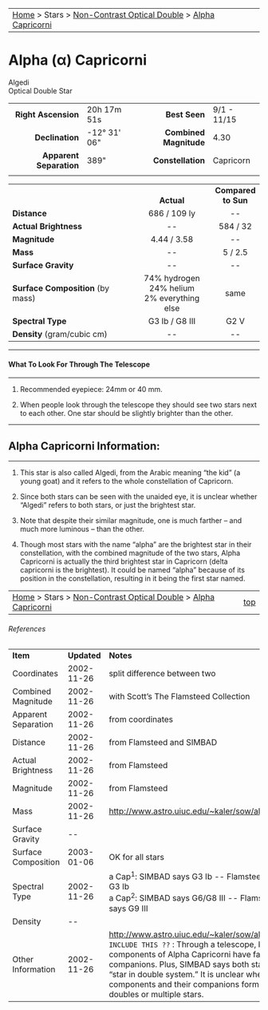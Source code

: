 |    |    |
|:---|---:|
|[Home](/notes/#object-notes) > Stars > [Non-Contrast Optical Double](../!non-contrast-optical-double-star-info) > [Alpha Capricorni](../alpha-capricorni)|  |

# Alpha (&alpha;) Capricorni
Algedi<br/>
Optical Double Star

|   |   |   |   |
|--:|:--|--:|:--|
|**Right Ascension**|20h 17m 51s|**Best Seen**| 9/1 - 11/15 |
|**Declination**|-12&deg; 31' 06"|**Combined Magnitude**| 4.30 |
|**Apparent Separation** | 389" |**Constellation**| Capricorn |
|   |   |   |   |


|   |   |   |
|---|:---:|:---:|
|   | <br/>**Actual**| **Compared<br/>to Sun** |
|**Distance** | 686 / 109 ly | -- |
|**Actual Brightness** | -- | 584 / 32 |
|**Magnitude** | 4.44 / 3.58 | -- |
|**Mass**	             | -- | 5 / 2.5 |
|**Surface Gravity**	 | -- | -- |
|**Surface Composition** (by mass) |74% hydrogen<br/>24% helium<br/>2% everything else| same |
|**Spectral Type**       | G3 Ib / G8 III | G2 V | 
|**Density** (gram/cubic cm) | -- | -- | 

---
#### What To Look For Through The Telescope
---

1.  Recommended eyepiece: 24mm or 40 mm.

1.  When people look through the telescope they should see two stars next to each other.  One star should be slightly brighter than the other.

---
## Alpha Capricorni Information:
---

1.  This star is also called Algedi, from the Arabic meaning “the kid” (a young goat) and it refers to the whole constellation of Capricorn.

1.  Since both stars can be seen with the unaided eye, it is unclear whether “Algedi” refers to both stars, or just the brightest star.
 
1.  Note that despite their similar magnitude, one is much farther – and much more luminous – than the other.

1.  Though most stars with the name “alpha” are the brightest star in their constellation, with the combined magnitude of the two stars, Alpha Capricorni is actually the third brightest star in Capricorn (delta capricorni is the brightest).  It could be named “alpha” because of its position in the constellation, resulting in it being the first star named.


|    |    |
|:---|---:|
|[Home](/notes/#object-notes) > Stars > [Non-Contrast Optical Double](../!non-contrast-optical-double-star-info) > [Alpha Capricorni](../alpha-capricorni)| [top](#alpha-capricorni)|

###### References

|   |   |   |
|---|---|---|
|**Item**|**Updated**|**Notes**| 
|Coordinates|2002-11-26|split difference between two|
|Combined Magnitude|2002-11-26|with Scott’s The Flamsteed Collection|
|Apparent Separation|2002-11-26|from coordinates|
|Distance|2002-11-26|from Flamsteed and SIMBAD|
|Actual Brightness|2002-11-26|from Flamsteed|
|Magnitude|2002-11-26|from Flamsteed|
|Mass|2002-11-26|<http://www.astro.uiuc.edu/~kaler/sow/algedi.html>|
|Surface Gravity| -- |   |
|Surface Composition|2003-01-06|OK for all stars|
|Spectral Type|2002-11-26|a Cap<sup>1</sup>: SIMBAD says G3 Ib -- Flamsteed says G3 Ib<br/>a Cap<sup>2</sup>:  SIMBAD says G6/G8 III -- Flamsteed says G9 III|
|Density| -- |   |
|Other Information|2002-11-26|<http://www.astro.uiuc.edu/~kaler/sow/algedi.html><br/>`INCLUDE THIS ??` :  Through a telescope, both components of Alpha Capricorni have faint companions.  Plus, SIMBAD says both stars are a “star in double system.”  It is unclear whether the components and their companions form optical doubles or multiple stars. |


